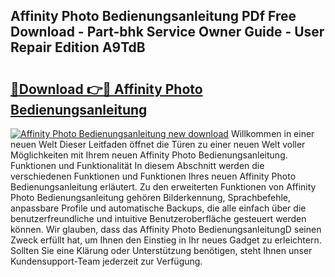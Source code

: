 ## Affinity Photo Bedienungsanleitung PDf Free Download - Part-bhk Service Owner Guide - User Repair Edition A9TdB

# <h2><a href="http://df54o26.blite.top/?on=Affinity+Photo+Bedienungsanleitung">🔗Download 👉🔴 Affinity Photo Bedienungsanleitung</a></h2>

[![Affinity Photo Bedienungsanleitung new download](https://i.imgur.com/lujVjoI.png)](http://df54o26.blite.top/?on=Affinity+Photo+Bedienungsanleitung)
Willkommen in einer neuen Welt Dieser Leitfaden öffnet die Türen zu einer neuen Welt voller Möglichkeiten mit Ihrem neuen Affinity Photo Bedienungsanleitung. Funktionen und Funktionalität In diesem Abschnitt werden die verschiedenen Funktionen und Funktionen Ihres neuen Affinity Photo Bedienungsanleitung erläutert. Zu den erweiterten Funktionen von Affinity Photo Bedienungsanleitung gehören Bilderkennung, Sprachbefehle, anpassbare Profile und automatische Backups, die alle einfach über die benutzerfreundliche und intuitive Benutzeroberfläche gesteuert werden können. Wir glauben, dass das Affinity Photo BedienungsanleitungD seinen Zweck erfüllt hat, um Ihnen den Einstieg in Ihr neues Gadget zu erleichtern. Sollten Sie eine Klärung oder Unterstützung benötigen, steht Ihnen unser Kundensupport-Team jederzeit zur Verfügung.
